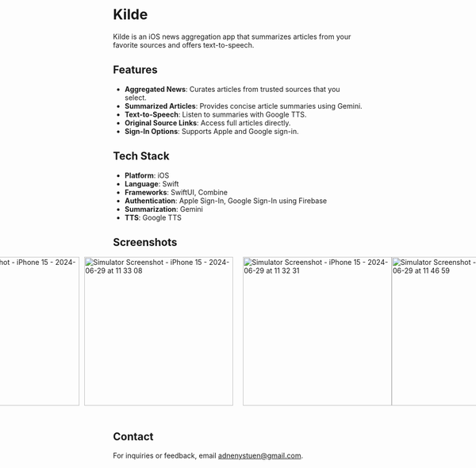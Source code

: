 # Kilde

Kilde is an iOS news aggregation app that summarizes articles from your favorite sources and offers text-to-speech.

## Features

- **Aggregated News**: Curates articles from trusted sources that you select.
- **Summarized Articles**: Provides concise article summaries using Gemini.
- **Text-to-Speech**: Listen to summaries with Google TTS.
- **Original Source Links**: Access full articles directly.
- **Sign-In Options**: Supports Apple and Google sign-in.

## Tech Stack

- **Platform**: iOS
- **Language**: Swift
- **Frameworks**: SwiftUI, Combine
- **Authentication**: Apple Sign-In, Google Sign-In using Firebase
- **Summarization**: Gemini
- **TTS**: Google TTS

## Screenshots

<div style="display: flex; justify-content: center; margin-bottom: 20px;">
    <img src="https://github.com/nystuen/Kilde/assets/31292097/49747145-3872-4a84-875a-3e361fc4c854" alt="Simulator Screenshot - iPhone 15 - 2024-06-29 at 11 33 57" width="300"/>
    <img src="https://github.com/nystuen/Kilde/assets/31292097/9c4b8efc-2057-4412-9c25-1c08619fc2ef" alt="Simulator Screenshot - iPhone 15 - 2024-06-29 at 11 32 17" width="300" style="margin-right: 10px;"/>
    <img src="https://github.com/nystuen/Kilde/assets/31292097/15444948-cdd6-45f7-9f2b-b363fea4b635" alt="Simulator Screenshot - iPhone 15 - 2024-06-29 at 11 33 08" width="300" style="margin-right: 10px;"/>
    <img src="https://github.com/nystuen/Kilde/assets/31292097/7ee3c918-0c53-4cd7-8650-db6ceb720300" alt="Simulator Screenshot - iPhone 15 - 2024-06-29 at 11 32 31" width="300" style="margin-left: 10px;"/>
    <img src="https://github.com/nystuen/Kilde/assets/31292097/b5c80ae1-7709-4f6a-913e-898a652e98b8" alt="Simulator Screenshot - iPhone 15 - 2024-06-29 at 11 46 59" width="300"/>
    <img src="https://github.com/nystuen/Kilde/assets/31292097/fee992f3-c924-4d6c-b249-c610deb025fb" alt="Simulator Screenshot - iPhone 15 - 2024-06-29 at 11 33 14" width="300" style="margin-left: 10px;"/>
</div>

<div style="display: flex; justify-content: center;">

</div>

## Contact

For inquiries or feedback, email adnenystuen@gmail.com.
